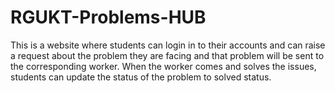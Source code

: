 # RGUKT-Problems-HUB
This is a website where students can login in to their accounts and can raise a request about the problem they are facing and that problem will be sent to the corresponding worker. When the worker comes and solves the issues, students can update the status of the problem to solved status.
